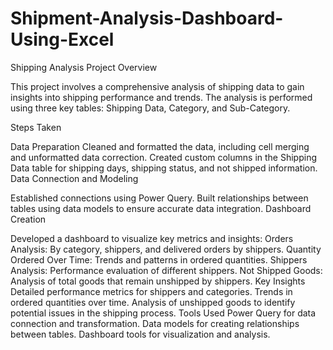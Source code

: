# Shipment-Analysis-Dashboard-Using-Excel
Shipping Analysis Project
Overview

This project involves a comprehensive analysis of shipping data to gain insights into shipping performance and trends. The analysis is performed using three key tables: Shipping Data, Category, and Sub-Category.

Steps Taken

Data Preparation
Cleaned and formatted the data, including cell merging and unformatted data correction.
Created custom columns in the Shipping Data table for shipping days, shipping status, and not shipped information.
Data Connection and Modeling

Established connections using Power Query.
Built relationships between tables using data models to ensure accurate data integration.
Dashboard Creation

Developed a dashboard to visualize key metrics and insights:
Orders Analysis: By category, shippers, and delivered orders by shippers.
Quantity Ordered Over Time: Trends and patterns in ordered quantities.
Shippers Analysis: Performance evaluation of different shippers.
Not Shipped Goods: Analysis of total goods that remain unshipped by shippers.
Key Insights
Detailed performance metrics for shippers and categories.
Trends in ordered quantities over time.
Analysis of unshipped goods to identify potential issues in the shipping process.
Tools Used
Power Query for data connection and transformation.
Data models for creating relationships between tables.
Dashboard tools for visualization and analysis.
